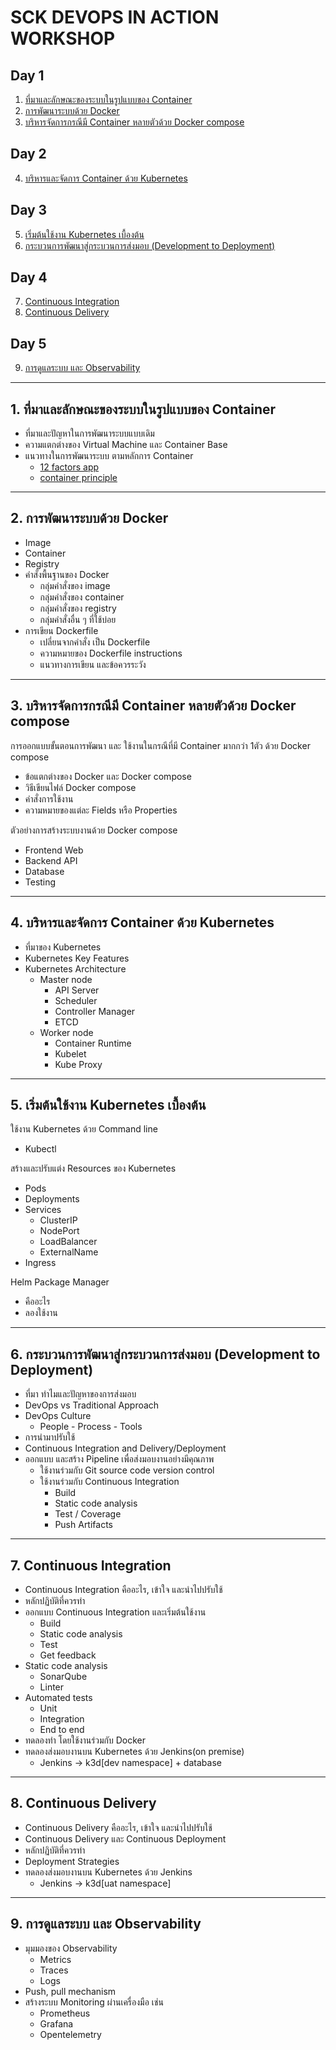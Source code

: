# SCK DEVOPS IN ACTION WORKSHOP

## Day 1

1. [ที่มาและลักษณะของระบบในรูปแบบของ Container](#1-ที่มาและลักษณะของระบบในรูปแบบของ-container)
2. [การพัฒนาระบบด้วย Docker](#2-การพัฒนาระบบด้วย-docker)
3. [บริหารจัดการกรณีมี Container หลายตัวด้วย Docker compose](#3-บริหารจัดการกรณีมี-container-หลายตัวด้วย-docker-compose)

## Day 2

4. [บริหารและจัดการ Container ด้วย Kubernetes](#4-บริหารและจัดการ-container-ด้วย-kubernetes)

## Day 3

5. [เริ่มต้นใช้งาน Kubernetes เบื้องต้น](#5-เริ่มต้นใช้งาน-kubernetes-เบื้องต้น)
6. [กระบวนการพัฒนาสู่กระบวนการส่งมอบ (Development to Deployment)](#6-กระบวนการพัฒนาสู่กระบวนการส่งมอบ-development-to-deployment)

## Day 4

7. [Continuous Integration](#7-continuous-integration)
8. [Continuous Delivery](#8-continuous-delivery)

## Day 5

9. [การดูแลระบบ และ Observability](#9-การดูแลระบบ-และ-observability)

---

## 1. ที่มาและลักษณะของระบบในรูปแบบของ Container

- ที่มาและปัญหาในการพัฒนาระบบแบบเดิม
- ความแตกต่างของ Virtual Machine และ Container Base
- แนวทางในการพัฒนาระบบ ตามหลักการ Container
  - [12 factors app](https://12factor.net/)
  - [container principle](https://kubernetes.io/blog/2018/03/principles-of-container-app-design/)

---

## 2. การพัฒนาระบบด้วย Docker

- Image
- Container
- Registry
- คำสั่งพื้นฐานของ Docker
  - กลุ่มคำสั่งของ image
  - กลุ่มคำสั่งของ container
  - กลุ่มคำสั่งของ registry
  - กลุ่มคำสั่งอื่น ๆ ที่ใช้บ่อย
- การเขียน Dockerfile
  - เปลี่ยนจากคำสั่ง เป็น Dockerfile
  - ความหมายของ Dockerfile instructions
  - แนวทางการเขียน และข้อควรระวัง

---

## 3. บริหารจัดการกรณีมี Container หลายตัวด้วย Docker compose

การออกแบบขั้นตอนการพัฒนา และ ใช้งานในกรณีที่มี Container มากกว่า 1ตัว ด้วย Docker compose

- ข้อแตกต่างของ Docker และ Docker compose
- วิธีเขียนไฟล์ Docker compose
- คำสั่งการใช้งาน
- ความหมายของแต่ละ Fields หรือ Properties

ตัวอย่างการสร้างระบบงานด้วย Docker compose

- Frontend Web
- Backend API
- Database
- Testing

---

## 4. บริหารและจัดการ Container ด้วย Kubernetes

- ที่มาของ Kubernetes
- Kubernetes Key Features
- Kubernetes Architecture
  - Master node
    - API Server
    - Scheduler
    - Controller Manager
    - ETCD
  - Worker node
    - Container Runtime
    - Kubelet
    - Kube Proxy

---

## 5. เริ่มต้นใช้งาน Kubernetes เบื้องต้น

ใช้งาน Kubernetes ด้วย Command line

- Kubectl

สร้างและปรับแต่ง Resources ของ Kubernetes

- Pods
- Deployments
- Services
  - ClusterIP
  - NodePort
  - LoadBalancer
  - ExternalName
- Ingress

Helm Package Manager

- คืออะไร
- ลองใช้งาน

---

## 6. กระบวนการพัฒนาสู่กระบวนการส่งมอบ (Development to Deployment)

- ที่มา ทำไมและปัญหาของการส่งมอบ
- DevOps vs Traditional Approach
- DevOps Culture
  - People - Process - Tools
- การนำมาปรับใช้
- Continuous Integration and Delivery/Deployment
- ออกแบบ และสร้าง Pipeline เพื่อส่งมอบงานอย่างมีคุณภาพ
  - ใช้งานร่วมกับ Git source code version control
  - ใช้งานร่วมกับ Continuous Integration
    - Build
    - Static code analysis
    - Test / Coverage
    - Push Artifacts

---

## 7. Continuous Integration

- Continuous Integration คืออะไร, เข้าใจ และนำไปปรับใช้
- หลักปฏิบัติที่ควรทำ
- ออกแบบ Continuous Integration และเริ่มต้นใช้งาน
  - Build
  - Static code analysis
  - Test
  - Get feedback
- Static code analysis
  - SonarQube
  - Linter
- Automated tests
  - Unit
  - Integration
  - End to end
- ทดลองทำ โดยใช้งานร่วมกับ Docker
- ทดลองส่งมอบงานบน Kubernetes ด้วย Jenkins(on premise)
  - Jenkins -> k3d[dev namespace] + database

---

## 8. Continuous Delivery

- Continuous Delivery คืออะไร, เข้าใจ และนำไปปรับใช้
- Continuous Delivery และ Continuous Deployment
- หลักปฏิบัติที่ควรทำ
- Deployment Strategies
- ทดลองส่งมอบงานบน Kubernetes ด้วย Jenkins
  - Jenkins -> k3d[uat namespace]

---

## 9. การดูแลระบบ และ Observability

- มุมมองของ Observability
  - Metrics
  - Traces
  - Logs
- Push, pull mechanism
- สร้างระบบ Monitoring ผ่านเครื่องมือ เช่น
  - Prometheus
  - Grafana
  - Opentelemetry
